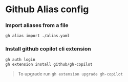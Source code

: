 # Github Alias config

### Import aliases from a file

```bash
gh alias import ./alias.yaml
```

### Install github copilot cli extension

```bash
gh auth login
gh extension install github/gh-copilot
```

> To upgrade run `gh extension upgrade gh-copilot`
